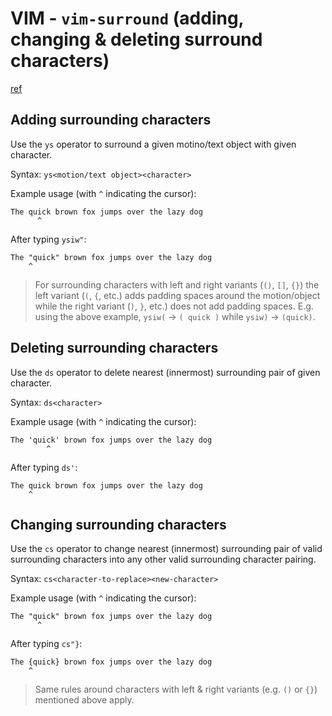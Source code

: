 # VIM - `vim-surround` (adding, changing & deleting surround characters)

[ref](https://github.com/tpope/vim-surround)

## Adding surrounding characters

Use the `ys` operator to surround a given motino/text object with given character.

Syntax: `ys<motion/text object><character>`

Example usage (with `^` indicating the cursor):

```
The quick brown fox jumps over the lazy dog
      ^
```

After typing `ysiw"`:

```
The "quick" brown fox jumps over the lazy dog
    ^
```

> For surrounding characters with left and right variants (`()`, `[]`, `{}`) the left variant (`(`, `{`, etc.) adds padding spaces around the motion/object while the right variant (`)`, `}`, etc.) does not add padding spaces. E.g. using the above example, `ysiw(` -> `( quick )` while `ysiw)` -> `(quick)`.

## Deleting surrounding characters

Use the `ds` operator to delete nearest (innermost) surrounding pair of given character.

Syntax: `ds<character>`

Example usage (with `^` indicating the cursor):

```
The 'quick' brown fox jumps over the lazy dog
        ^
```

After typing `ds'`:

```
The quick brown fox jumps over the lazy dog
    ^
```

## Changing surrounding characters

Use the `cs` operator to change nearest (innermost) surrounding pair of valid surrounding characters into any other valid surrounding character pairing.

Syntax: `cs<character-to-replace><new-character>`

Example usage (with `^` indicating the cursor):

```
The "quick" brown fox jumps over the lazy dog
      ^
```

After typing `cs"}`:

```
The {quick} brown fox jumps over the lazy dog
    ^
```

> Same rules around characters with left & right variants (e.g. `()` or `{}`) mentioned above apply.
